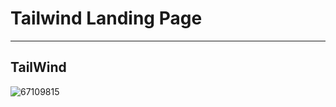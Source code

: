 ﻿# Tailwind Landing Page
 
 -----
 
 ## TailWind
![67109815](https://user-images.githubusercontent.com/68492359/179336754-64eef031-35ff-4e5c-a3d3-ebc79cab05a3.png)

